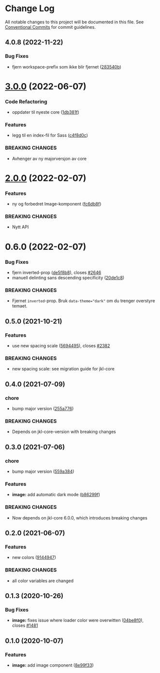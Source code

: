 # Change Log

All notable changes to this project will be documented in this file.
See [Conventional Commits](https://conventionalcommits.org) for commit guidelines.

## 4.0.8 (2022-11-22)

### Bug Fixes

- fjern workspace-prefix som ikke blir fjernet ([283540b](https://github.com/fremtind/jokul/commit/283540b45f1fe557168eede3ca3637077a10a15b))

# [3.0.0](https://github.com/fremtind/jokul/compare/@fremtind/jkl-image@2.0.13...@fremtind/jkl-image@3.0.0) (2022-06-07)

### Code Refactoring

-   oppdater til nyeste core ([1db381f](https://github.com/fremtind/jokul/commit/1db381fdc0d3f1c35818d2feec49977331cd2fad))

### Features

-   legg til en index-fil for Sass ([c4f8d0c](https://github.com/fremtind/jokul/commit/c4f8d0cd31bcab0706a49be1bdf0214fbbbbf646))

### BREAKING CHANGES

-   Avhenger av ny majorversjon av core

# [2.0.0](https://github.com/fremtind/jokul/compare/@fremtind/jkl-image@0.6.0...@fremtind/jkl-image@2.0.0) (2022-02-07)

### Features

-   ny og forbedret Image-komponent ([fc6db8f](https://github.com/fremtind/jokul/commit/fc6db8fa115799b39a38150524a743805ac1771d))

### BREAKING CHANGES

-   Nytt API

# 0.6.0 (2022-02-07)

### Bug Fixes

-   fjern inverted-prop ([de5f8b8](https://github.com/fremtind/jokul/commit/de5f8b83ae8f025826f4c56d3aeb5e081dea66cc)), closes [#2646](https://github.com/fremtind/jokul/issues/2646)
-   manuell delinting sans descending specificity ([20de1c8](https://github.com/fremtind/jokul/commit/20de1c8811596b054867352177225fd197c70797))

### BREAKING CHANGES

-   Fjernet `inverted`-prop. Bruk `data-theme="dark"` om du trenger overstyre temaet.

## 0.5.0 (2021-10-21)

### Features

-   use new spacing scale ([5694495](https://github.com/fremtind/jokul/commit/5694495f56d3c1f0e675433b35cfb0e693b93a82)), closes [#2382](https://github.com/fremtind/jokul/issues/2382)

### BREAKING CHANGES

-   new spacing scale: see migration guide for jkl-core

## 0.4.0 (2021-07-09)

### chore

-   bump major version ([255a776](https://github.com/fremtind/jokul/commit/255a776d45a068645124499b870ecefec9d87f0e))

### BREAKING CHANGES

-   Depends on jkl-core-version with breaking changes

## 0.3.0 (2021-07-06)

### chore

-   bump major version ([559a384](https://github.com/fremtind/jokul/commit/559a384a5315931ad2ea7acc8328b383acbdbd8b))

### Features

-   **image:** add automatic dark mode ([b86299f](https://github.com/fremtind/jokul/commit/b86299f38ea238c5c3f8fff67346b8b25c389165))

### BREAKING CHANGES

-   Now depends on jkl-core 6.0.0, which introduces breaking changes

## 0.2.0 (2021-06-07)

### Features

-   new colors ([9144947](https://github.com/fremtind/jokul/commit/9144947766c73fbe5eaac3372495006e3b89dec7))

### BREAKING CHANGES

-   all color variables are changed

## 0.1.3 (2020-10-26)

### Bug Fixes

-   **image:** fixes issue where loader color were overwitten ([04be8f0](https://github.com/fremtind/jokul/commit/04be8f07c4bbfffea237e28774cdff85ec4b007b)), closes [#1481](https://github.com/fremtind/jokul/issues/1481)

## 0.1.0 (2020-10-07)

### Features

-   **image:** add image component ([8e99f33](https://github.com/fremtind/jokul/commit/8e99f33a12f2e598aff8a15eabe230ea666f0cbd))
